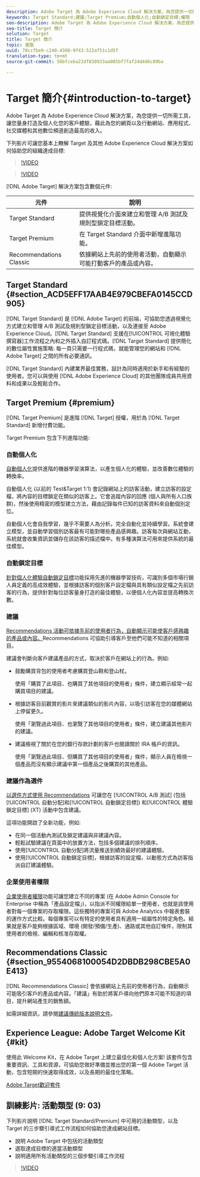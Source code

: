 ```yaml
---
description: Adobe Target 為 Adobe Experience Cloud 解決方案，為您提供一切所需工具，讓您量身打造及個人化您的客戶體驗，藉此為您的網頁以及行動網站、應用程式、社交媒體和其他數位頻道創造最高的收入。
keywords: Target Standard;建議;Target Premium;自動個人化;自動鎖定目標;權限
seo-description: Adobe Target 為 Adobe Experience Cloud 解決方案，為您提供一切所需工具，讓您量身打造及個人化您的客戶體驗，藉此為您的網頁以及行動網站、應用程式、社交媒體和其他數位頻道創造最高的收入。
seo-title: Target 簡介
solution: Target
title: Target 簡介
topic: 進階
uuid: 70ccfbe9-c240-4380-9f43-522af51c1d5f
translation-type: tm+mt
source-git-commit: 56bfceba22df830933aa005bf7faf24d4d6c09ba

---
```



# Target 簡介{#introduction-to-target}

Adobe Target 為 Adobe Experience Cloud 解決方案，為您提供一切所需工具，讓您量身打造及個人化您的客戶體驗，藉此為您的網頁以及行動網站、應用程式、社交媒體和其他數位頻道創造最高的收入。

下列影片可讓您基本上瞭解 Target 及其他 Adobe Experience Cloud 解決方案如何協助您的組織達成目標:

>[!VIDEO](https://www.youtube.com/watch?v=O7fFTcV7toI)

>[!VIDEO](https://www.youtube.com/watch?v=qsgXjHdtgYE)

[!DNL Adobe Target] 解決方案包含數個元件:

| 元件 | 說明 |
|--- |--- |
| Target Standard | 提供視覺化介面來建立和管理 A/B 測試及規則型鎖定目標活動。 |
| Target Premium | 在 Target Standard 介面中新增進階功能。 |
| Recommendations Classic | 依據網站上先前的使用者活動，自動顯示可能打動客戶的產品或內容。 |

## Target Standard {#section_ACD5EFF17AAB4E979CBEFA0145CCD905}

[!DNL Target Standard] 是 [!DNL Adobe Target] 的前端，可協助您透過視覺化方式建立和管理 A/B 測試及規則型鎖定目標活動，以及連接至 Adobe Experience Cloud。[!DNL Target Standard] 支援在[!UICONTROL 可視化體驗撰寫器]工作流程之內和之外插入自訂程式碼。[!DNL Target Standard] 提供簡化的數位屬性實施策略: 每一頁只需要一行程式碼，就能管理您的網站和 [!DNL Adobe Target] 之間的所有必要通訊。

[!DNL Target Standard] 內建業界最佳實務，設計為同時適用於新手和有經驗的使用者。您可以與使用 [!DNL Adobe Experience Cloud] 的其他團隊成員共用資料和成果以及輕鬆合作。

## Target Premium {#premium}

[!DNL Target Premium] 是進階 [!DNL Target] 授權，用於為 [!DNL Target Standard] 新增付費功能。

Target Premium 包含下列進階功能:

### 自動個人化

[自動個人化](../c-activities/t-automated-personalization/automated-personalization.md#task_8AAF837796D74CF893CA2F88BA1491C9)提供進階的機器學習演算法，以產生個人化的體驗，並改善數位體驗的轉換率。

自動個人化 (以前的 Test&amp;Target 1:1) 會記錄網站上的訪客活動，建立訪客的設定檔，將內容的目標鎖定在類似的訪客上。它會追蹤內容的回應 (個人與所有人口族群)，然後使用精密的模型建立方法，藉由記錄每件已知的訪客資料來自動個別定位。

自動個人化會自我學習，幾乎不需要人為分析。完全自動化並持續學習。系統會建立模型，並自動學習個別訪客最有可能對哪些產品感興趣。訪客每次與網站互動，系統就會收集資訊並儲存在該訪客的描述檔中。有多種演算法可用來提供系統的最佳模型。

### 自動鎖定目標

[針對個人化體驗自動鎖定目標](../c-activities/auto-target-to-optimize.md#concept_67779E5B7F67427A97D7EA2A6FB919B3)功能採用先進的機器學習技術，可識別多個市場行銷人員定義的高成效體驗，並根據訪客的個別客戶設定檔與具有類似設定檔之先前訪客的行為，提供針對每位訪客量身打造的最佳體驗，以便個人化內容並提高轉換次數。

### 建議

[Recommendations 活動可依據先前的使用者行為，自動顯示可能使客戶感興趣的產品或內容。](../c-recommendations/recommendations.md#concept_7556C8A4543942F2A77B13A29339C0C0)Recommendations 可協助引導客戶至他們可能不知道的相關項目。

建議會判斷向客戶建議產品的方式，取決於客戶在網站上的行為。例如:

* 鼓勵購買背包的使用者考慮購買登山鞋和登山杖。

   使用「購買了此項目、也購買了其他項目的使用者」條件，建立顯示經常一起購買項目的建議。

* 根據訪客目前觀賞的影片來建議類似的影片內容，以吸引訪客在您的媒體網站上停留更久。

   使用「瀏覽過此項目、也瀏覽了其他項目的使用者」條件，建立建議其他影片的建議。

* 建議檢視了關於在您的銀行存款計劃的客戶也閱讀關於 IRA 帳戶的資訊。

   使用「瀏覽過此項目、但購買了其他項目的使用者」條件，顯示人員在檢視一個產品而沒有顯示建議中第一個產品之後購買的其他產品。

### 建議作為選件

[以選件方式使用 Recommendations](/help/c-recommendations/recommendations-as-an-offer.md) 可讓您在 [!UICONTROL A/B 測試] (包括[!UICONTROL 自動分配]和[!UICONTROL 自動鎖定目標]) 和[!UICONTROL 體驗鎖定目標] (XT) 活動中包含建議。

這項功能開啟了全新功能，例如:

* 在同一個活動內測試及鎖定建議與非建議內容。
* 輕鬆試驗建議在頁面中的放置方法，包括多個建議的排列順序。
* 使用[!UICONTROL 自動分配]將流量推送到績效最好的建議體驗。
* 使用[!UICONTROL 自動鎖定目標]，根據訪客的設定檔，以動態方式為訪客指派自訂建議體驗。

### 企業使用者權限

[企業使用者權限](../administrating-target/c-user-management/property-channel/property-channel.md#concept_E396B16FA2024ADBA27BC056138F9838)功能可讓您建立不同的專案 (在 Adobe Admin Console for Enterprise 中稱為「產品設定檔」)，以指派不同權限給單一使用者，也就是該使用者對每一個專案的存取權限。這些獨特的專案可與 Adobe Analytics 中報表套裝的運作方式比較。每個專案可以有特定的使用者具有適用一組屬性的特定角色。結果就是客戶能夠根據區域、環境 (開發/預備/生產)、通路或其他自訂條件，限制其使用者的檢視、編輯和核准存取權。

## Recommendations Classic {#section_9554068100054D2DBDB298CBE5A0E413}

[!DNL Recommendations Classic] 會依據網站上先前的使用者行為，自動顯示可能吸引客戶的產品或內容。「建議」有助於將客戶導向他們原本可能不知道的項目，提升網站產生的銷售額。

如需詳細資訊，請參閱[建議傳統版本說明文件](../assets/adobe-recommendations-classic.pdf)。

## Experience League: Adobe Target Welcome Kit {#kit}

使用此 Welcome Kit，在 Adobe Target 上建立最佳化和個人化方案! 該套件包含重要資訊、工具和資源，可協助您做好準備並推出您的第一個 Adobe Target 活動，包含短期的快速取得成效，以及長期的最佳化策略。

[Adobe Target歡迎套件](https://expleague.azureedge.net/pdf/Adobe-Target-Welcome-Kit.pdf)

## 訓練影片: 活動類型 (9: 03)

下列影片說明 [!DNL Target Standard/Premium] 中可用的活動類型，以及 Target 的三步驟引導式工作流程如何協助您達成網站目標。

* 說明 Adobe Target 中包括的活動類型
* 選取達成目標的適當活動類型
* 說明適用所有活動類型的三個步驟引導工作流程

>[!VIDEO](https://video.tv.adobe.com/v/17386?captions=chi_hant)
